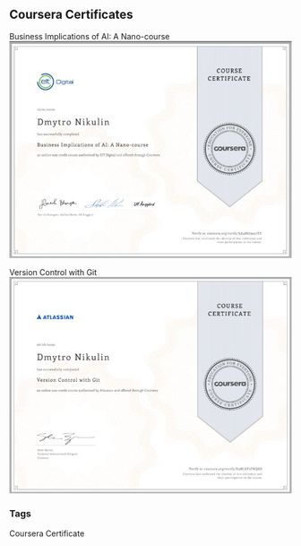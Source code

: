 ## Coursera Certificates
Business Implications of AI: A Nano-course
<img src="./Images/CourseraCertificate1.jpg" alt="TBD" />

Version Control with Git
<img src="./Images/CourseraCertificate2.jpg" alt="TBD" />

### Tags
Coursera Certificate